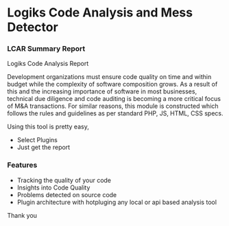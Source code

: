 # Logiks Code Analysis and Mess Detector


### LCAR Summary Report 
Logiks Code Analysis Report

Development organizations must ensure code quality on time and within budget while the complexity of software composition grows. 
As a result of this and the increasing importance of software in most businesses, technical due diligence and code auditing is 
becoming a more critical focus of M&A transactions. For similar reasons, this module is constructed which follows the rules and 
guidelines as per standard PHP, JS, HTML, CSS specs.

Using this tool is pretty easy,
+ Select Plugins
+ Just get the report

### Features
+ Tracking the quality of your code
+ Insights into Code Quality
+ Problems detected on source code
+ Plugin architecture with hotpluging any local or api based analysis tool


Thank you